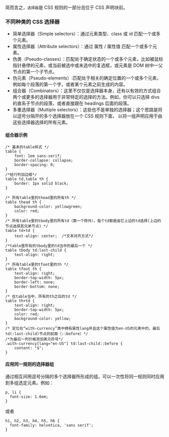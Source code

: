 简而言之，`选择器`是 CSS 规则的一部分且位于 CSS 声明块前。

### 不同种类的 CSS 选择器

- 简单选择器（Simple selectors）：通过元素类型、class 或 id 匹配一个或多个元素。
- 属性选择器（Attribute selectors）：通过 属性 / 属性值 匹配一个或多个元素。
- 伪类（Pseudo-classes）：匹配处于确定状态的一个或多个元素，比如被鼠标指针悬停的元素，或当前被选中或未选中的复选框，或元素是 DOM 树中一父节点的第一个子节点。
- 伪元素（Pseudo-elements）:匹配处于相关的确定位置的一个或多个元素，例如每个段落的第一个字，或者某个元素之前生成的内容。
- 组合器（Combinators）：这里不仅仅是选择器本身，还有以有效的方式组合两个或更多的选择器用于非常特定的选择的方法。例如，你可以只选择 divs 的直系子节点的段落，或者直接跟在 headings 后面的段落。
- 多重选择器（Multiple selectors）：这些也不是单独的选择器；这个思路是将以逗号分隔开的多个选择器放在一个 CSS 规则下面， 以将一组声明应用于由这些选择器选择的所有元素。

#### 组合器示例

```
/* 基本的table样式 */
table {
    font: 1em sans-serif;
    border-collapse: collapse;
    border-spacing: 0;
}
/*给行列加边框*/
table td,table th {
    border: 1px solid black;
}

/* 所有table里的thead里的所有th */
table thead th {
    background-color: yellowgreen;
    color: red;
}
/* 所有table里的tbody里的所有td（第一个除外），每个td都是由它上边的td选择(上边的节点选择其兄弟节点) */
table td+td {
    text-align: center;  /*文本对齐方式*/
}
/*table里所有的tbody里的td当中的最后一个 */
table tbody td:last-child {
    text-align: right;
}
/* 所有table里的tfoot里的th */
table tfoot th {
    text-align: right;
    border-top-width: 5px;
    border-left: none;
    border-bottom: none;
}
/* 在table当中，所有的th之后的td */
table th+td {
    text-align: right;
    border-top-width: 5px;
    color: red;
    background-color: yellow;
}
/* 定位在“with-currency”类中拥有属性lang并且这个属性值为en-US的元素中的，最后td(:last-child)节点的前面（::before）*/
/*为最后一列价格添加美元符号*/
.with-currency[lang="en-US"] td:last-child::before {
    content: "$";
}
```

#### 应用同一规则的选择器组

通过相互间用逗号分隔的多个选择器所形成的组，可以一次性将同一规则同时应用到多组选定元素。例如：

```
p, li {
  font-size: 1.6em;
}
```

或者

```
h1, h2, h3, h4, h5, h6 {
  font-family: helvetica, 'sans serif';
}
```
